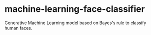 # machine-learning-face-classifier
Generative Machine Learning model based on Bayes's rule to classify human faces.
